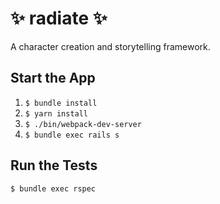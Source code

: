 # ✨ radiate ✨

A character creation and storytelling framework. 

## Start the App

1. ``` $ bundle install ```
2. ``` $ yarn install ```
3. ``` $ ./bin/webpack-dev-server ```
4. ``` $ bundle exec rails s ```

## Run the Tests

``` $ bundle exec rspec ```
